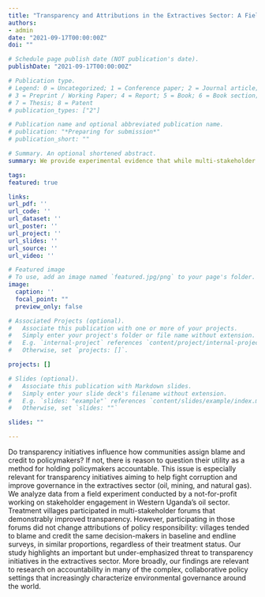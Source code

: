 ```yaml
---
title: "Transparency and Attributions in the Extractives Sector: A Field Experiment in Western Uganda"
authors:
- admin
date: "2021-09-17T00:00:00Z"
doi: ""

# Schedule page publish date (NOT publication's date).
publishDate: "2021-09-17T00:00:00Z"

# Publication type.
# Legend: 0 = Uncategorized; 1 = Conference paper; 2 = Journal article;
# 3 = Preprint / Working Paper; 4 = Report; 5 = Book; 6 = Book section;
# 7 = Thesis; 8 = Patent
# publication_types: ["2"]

# Publication name and optional abbreviated publication name.
# publication: "*Preparing for submission*"
# publication_short: ""

# Summary. An optional shortened abstract.
summary: We provide experimental evidence that while multi-stakeholder forums increased transparency surrounding the oil sector in Western Uganda, they did not change how communities assign blame and credit to key policymakers.

tags:
featured: true

links:
url_pdf: ''
url_code: ''
url_dataset: ''
url_poster: ''
url_project: ''
url_slides: ''
url_source: ''
url_video: ''

# Featured image
# To use, add an image named `featured.jpg/png` to your page's folder. 
image:
  caption: ''
  focal_point: ""
  preview_only: false

# Associated Projects (optional).
#   Associate this publication with one or more of your projects.
#   Simply enter your project's folder or file name without extension.
#   E.g. `internal-project` references `content/project/internal-project/index.md`.
#   Otherwise, set `projects: []`.

projects: []

# Slides (optional).
#   Associate this publication with Markdown slides.
#   Simply enter your slide deck's filename without extension.
#   E.g. `slides: "example"` references `content/slides/example/index.md`.
#   Otherwise, set `slides: ""`

slides: ""

---
```


Do transparency initiatives influence how communities assign blame and credit to policymakers? If not, there is reason to question their utility as a method for holding policymakers accountable. This issue is especially relevant for transparency initiatives aiming to help fight corruption and improve governance in the extractives sector (oil, mining, and natural gas). We analyze data from a field experiment conducted by a not-for-profit working on stakeholder engagement in Western Uganda’s oil sector. Treatment villages participated in multi-stakeholder forums that demonstrably improved transparency. However, participating in those forums did not change attributions of policy responsibility: villages tended to blame and credit the same decision-makers in baseline and endline surveys, in similar proportions, regardless of their treatment status. Our study highlights an important but under-emphasized threat to transparency initiatives in the extractives sector. More broadly, our findings are relevant to research on accountability in many of the complex, collaborative policy settings that increasingly characterize environmental governance around the world.
